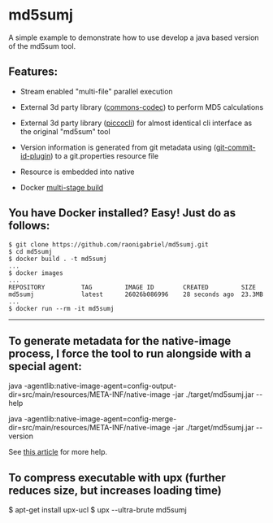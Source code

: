 
# md5sumj
A simple example to demonstrate how to use develop a java based version of the md5sum tool.

## Features:
- Stream enabled "multi-file" parallel execution 
- External 3d party library ([commons-codec]([https://commons.apache.org/proper/commons-codec/])) to perform MD5 calculations
- External 3d party library ([piccocli](https://picocli.info/)) for almost identical cli interface as the original "md5sum" tool

- Version information is generated from git metadata using ([git-commit-id-plugin]([https://github.com/git-commit-id/maven-git-commit-id-plugin])) to a git.properties resource file
- Resource is embedded into native
- Docker [multi-stage build](https://docs.docker.com/develop/develop-images/multistage-build/)


## You have Docker installed? Easy! Just do as follows:
```
$ git clone https://github.com/raonigabriel/md5sumj.git
$ cd md5sumj
$ docker build . -t md5sumj
...
$ docker images
...
REPOSITORY          TAG         IMAGE ID        CREATED         SIZE
md5sumj             latest      26026b086996    28 seconds ago  23.3MB
...
$ docker run --rm -it md5sumj
```
---

## To generate metadata for the native-image process, I force the tool to run alongside with a special agent:
java -agentlib:native-image-agent=config-output-dir=src/main/resources/META-INF/native-image -jar ./target/md5sumj.jar --help

java -agentlib:native-image-agent=config-merge-dir=src/main/resources/META-INF/native-image -jar ./target/md5sumj.jar --version

See [this article](https://medium.com/graalvm/introducing-the-tracing-agent-simplifying-graalvm-native-image-configuration-c3b56c486271) for more help.

## To compress executable with upx (further reduces size, but increases loading time)
$ apt-get install upx-ucl
$ upx --ultra-brute md5sumj


